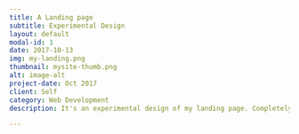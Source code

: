```yaml
---
title: A Landing page
subtitle: Experimental Design
layout: default
modal-id: 1
date: 2017-10-13
img: my-landing.png
thumbnail: mysite-thumb.png
alt: image-alt
project-date: Oct 2017
client: Self
category: Web Development
description: It's an experimental design of my landing page. Completely static site. Used Javascript an CSS techiques for animation and effects. <br><a href="https://utsargo.work" target="_blank">www.utsargo.work</a>

---
```

